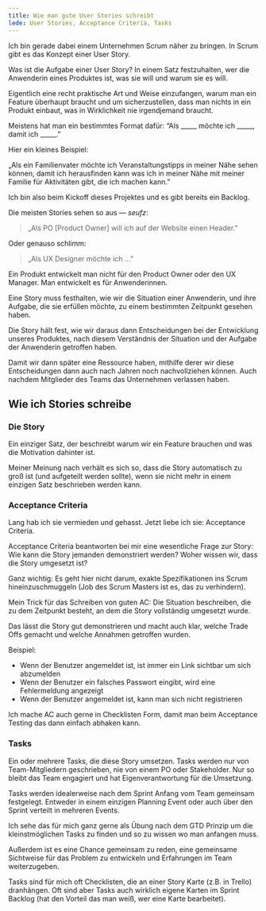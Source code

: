 ```yaml
---
title: Wie man gute User Stories schreibt
lede: User Stories, Acceptance Criteria, Tasks
---
```

Ich bin gerade dabei einem Unternehmen Scrum näher zu bringen. In Scrum gibt es das Konzept einer User Story.

Was ist die Aufgabe einer User Story? In einem Satz festzuhalten, wer die Anwenderin eines Produktes ist, was sie will und warum sie es will. 

Eigentlich eine recht praktische Art und Weise einzufangen, warum man ein Feature überhaupt braucht und um sicherzustellen, dass man nichts in ein Produkt einbaut, was in Wirklichkeit nie irgendjemand braucht.

Meistens hat man ein bestimmtes Format dafür: “Als _____ möchte ich _____, damit ich _____.”

Hier ein kleines Beispiel:

„Als ein Familienvater möchte ich Veranstaltungstipps in meiner Nähe sehen können, damit ich herausfinden kann was ich in meiner Nähe mit meiner Familie für Aktivitäten gibt, die ich machen kann.”

Ich bin also beim Kickoff dieses Projektes und es gibt bereits ein Backlog.

Die meisten Stories sehen so aus — *seufz*:

> „Als PO [Product Owner] will ich auf der Website einen Header.”

Oder genauso schlimm:

> „Als UX Designer möchte ich …”

Ein Produkt entwickelt man nicht für den Product Owner oder den UX Manager. Man entwickelt es für Anwenderinnen.

Eine Story muss festhalten, wie wir die Situation einer Anwenderin, und ihre Aufgabe, die sie erfüllen möchte, zu einem bestimmten Zeitpunkt gesehen haben.

Die Story hält fest, wie wir daraus dann Entscheidungen bei der Entwicklung unseres Produktes, nach diesem Verständnis der Situation und der Aufgabe der Anwenderin getroffen haben.

Damit wir dann später eine Ressource haben, mithilfe derer wir diese Entscheidungen dann auch nach Jahren noch nachvollziehen können. Auch nachdem Mitglieder des Teams das Unternehmen verlassen haben.

## Wie ich Stories schreibe

### Die Story

Ein einziger Satz, der beschreibt warum wir ein Feature brauchen und was die Motivation dahinter ist.

Meiner Meinung nach verhält es sich so, dass die Story automatisch zu groß ist (und aufgeteilt werden sollte), wenn sie nicht mehr in einem einzigen Satz beschrieben werden kann.

### Acceptance Criteria

Lang hab ich sie vermieden und gehasst. Jetzt liebe ich sie: Acceptance Criteria.

Acceptance Criteria beantworten bei mir eine wesentliche Frage zur Story: Wie kann die Story jemanden demonstriert werden? Woher wissen wir, dass die Story umgesetzt ist?

Ganz wichtig: Es geht hier nicht darum, exakte Spezifikationen ins Scrum hineinzuschmuggeln (Job des Scrum Masters ist es, das zu verhindern).

Mein Trick für das Schreiben von guten AC: Die Situation beschreiben, die zu dem Zeitpunkt besteht, an dem die Story vollständig umgesetzt wurde.

Das lässt die Story gut demonstrieren und macht auch klar, welche Trade Offs gemacht und welche Annahmen getroffen wurden.

Beispiel:

- Wenn der Benutzer angemeldet ist, ist immer ein Link sichtbar um sich abzumelden
- Wenn der Benutzer ein falsches Passwort eingibt, wird eine Fehlermeldung angezeigt
- Wenn der Benutzer angemeldet ist, kann man sich nicht registrieren

Ich mache AC auch gerne in Checklisten Form, damit man beim Acceptance Testing das dann einfach abhaken kann.

### Tasks

Ein oder mehrere Tasks, die diese Story umsetzen. Tasks werden nur von Team-Mitgliedern geschrieben, nie von einem PO oder Stakeholder. Nur so bleibt das Team engagiert und hat Eigenverantwortung für die Umsetzung.

Tasks werden idealerweise nach dem Sprint Anfang vom Team gemeinsam festgelegt. Entweder in einem einzigen Planning Event oder auch über den Sprint verteilt in mehreren Events.

Ich sehe das für mich ganz gerne als Übung nach dem GTD Prinzip um die kleinstmöglichen Tasks zu finden und so zu wissen wo man anfangen muss. 

Außerdem ist es eine Chance gemeinsam zu reden, eine gemeinsame Sichtweise für das Problem zu entwickeln und Erfahrungen im Team weiterzugeben.

Tasks sind für mich oft Checklisten, die an einer Story Karte (z.B. in Trello) dranhängen. Oft sind aber Tasks auch wirklich eigene Karten im Sprint Backlog (hat den Vorteil das man weiß, wer eine Karte bearbeitet).
